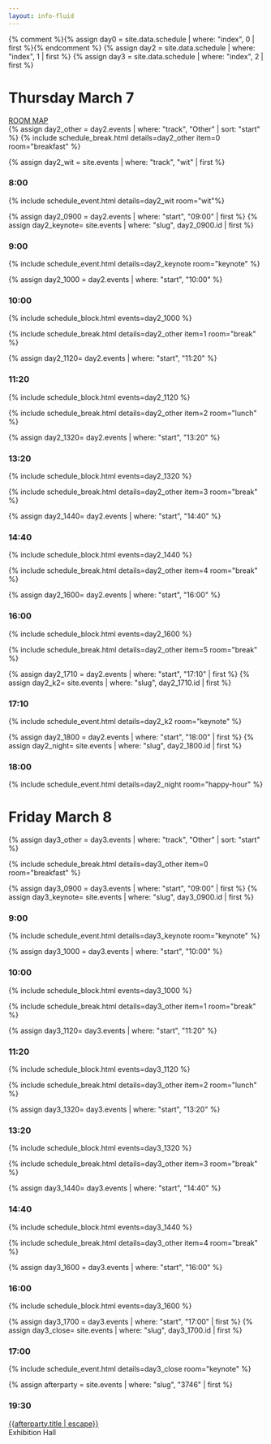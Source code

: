 ```yaml
---
layout: info-fluid
---
```

{% comment %}{% assign day0 = site.data.schedule | where: "index", 0  | first %}{% endcomment %}
{% assign day2 = site.data.schedule | where: "index", 1  | first %}
{% assign day3 = site.data.schedule | where: "index", 2  | first %}
<div class="row">
<div>
 <h1 class="day"> Thursday March 7</h1>
  <div class="ribbon">
    <span><a href="/assets/img/galleria-map.png">ROOM MAP</a></span>
  </div>
</div>
</div>
{% assign day2_other = day2.events | where: "track", "Other" | sort: "start" %}
{% include schedule_break.html details=day2_other item=0 room="breakfast" %}

{% assign day2_wit = site.events | where: "track", "wit" | first %}
<h3>8:00</h3>
{% include schedule_event.html details=day2_wit room="wit"%}

{% assign day2_0900 = day2.events | where: "start", "09:00" | first %}
{% assign day2_keynote= site.events | where: "slug", day2_0900.id | first %}
<h3>9:00</h3>
{% include schedule_event.html details=day2_keynote room="keynote" %}

{% assign day2_1000 = day2.events | where: "start", "10:00" %}
<h3>10:00</h3>
{% include schedule_block.html events=day2_1000 %}

{% include schedule_break.html details=day2_other item=1 room="break" %}

{% assign day2_1120= day2.events | where: "start", "11:20" %}
<h3>11:20</h3>
{% include schedule_block.html events=day2_1120 %}

{% include schedule_break.html details=day2_other item=2 room="lunch" %}

{% assign day2_1320= day2.events | where: "start", "13:20" %}
<h3>13:20</h3>
{% include schedule_block.html events=day2_1320 %}

{% include schedule_break.html details=day2_other item=3 room="break" %}

{% assign day2_1440= day2.events | where: "start", "14:40" %}
<h3>14:40</h3>
{% include schedule_block.html events=day2_1440 %}

{% include schedule_break.html details=day2_other item=4 room="break" %}

{% assign day2_1600= day2.events | where: "start", "16:00" %}
<h3>16:00</h3>
{% include schedule_block.html events=day2_1600 %}

{% include schedule_break.html details=day2_other item=5 room="break" %}

{% assign day2_1710 = day2.events | where: "start", "17:10" | first %}
{% assign day2_k2= site.events | where: "slug", day2_1710.id | first %}
<h3>17:10</h3>
{% include schedule_event.html details=day2_k2 room="keynote" %}


{% assign day2_1800 = day2.events | where: "start", "18:00" | first %}
{% assign day2_night= site.events | where: "slug", day2_1800.id | first %}
<h3>18:00</h3>
{% include schedule_event.html details=day2_night room="happy-hour" %}


<h1 class="day"> Friday March 8</h1>
{% assign day3_other = day3.events | where: "track", "Other" | sort: "start" %}

{% include schedule_break.html details=day3_other item=0 room="breakfast" %}

{% assign day3_0900 = day3.events | where: "start", "09:00" | first %}
{% assign day3_keynote= site.events | where: "slug", day3_0900.id | first %}
<h3>9:00</h3>
{% include schedule_event.html details=day3_keynote room="keynote" %}

{% assign day3_1000 = day3.events | where: "start", "10:00" %}
<h3>10:00</h3>
{% include schedule_block.html events=day3_1000 %}

{% include schedule_break.html details=day3_other item=1 room="break" %}

{% assign day3_1120= day3.events | where: "start", "11:20" %}
<h3>11:20</h3>
{% include schedule_block.html events=day3_1120 %}

{% include schedule_break.html details=day3_other item=2 room="lunch" %}

{% assign day3_1320= day3.events | where: "start", "13:20" %}
<h3>13:20</h3>
{% include schedule_block.html events=day3_1320 %}

{% include schedule_break.html details=day3_other item=3 room="break" %}

{% assign day3_1440= day3.events | where: "start", "14:40" %}
<h3>14:40</h3>
{% include schedule_block.html events=day3_1440 %}

{% include schedule_break.html details=day3_other item=4 room="break" %}

{% assign day3_1600 = day3.events | where: "start", "16:00" %}
<h3>16:00</h3>
{% include schedule_block.html events=day3_1600 %}

{% assign day3_1700 = day3.events | where: "start", "17:00" | first %}
{% assign day3_close= site.events | where: "slug", day3_1700.id | first %}
<h3>17:00</h3>
{% include schedule_event.html details=day3_close room="keynote" %}

{% assign afterparty = site.events | where: "slug", "3746" | first %}
<h3>19:30</h3>
<div class="row schedule-row">
		<div class="col-sm-6 col-xs-12 workshop">
				<a href="{{afterparty.url}}">{{afterparty.title | escape}}</a>
				<br/>
			<span class="small pull-right">
				 Exhibition Hall
			</span>
	  </div>
</div>
